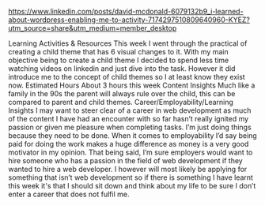 https://www.linkedin.com/posts/david-mcdonald-6079132b9_i-learned-about-wordpress-enabling-me-to-activity-7174297510809640960-KYEZ?utm_source=share&utm_medium=member_desktop

Learning Activities & Resources
This week I went through the practical of creating a child theme that has 6 visual changes to it. With my main objective being to create a child theme I decided to spend less time watching videos on linkedin and just dive into the task. However it did introduce me to the concept of child themes so I at least know they exist now.
Estimated Hours
About 3 hours this week
Content Insights
Much like a family in the 90s the parent will always rule over the child, this can be compared to parent and child themes.
Career/Employability/Learning Insights
I may want to steer clear of a career in web development as much of the content I have had an encounter with so far hasn’t really ignited my passion or given me pleasure when completing tasks. I’m just doing things because they need to be done. When it comes to employability I’d say being paid for doing the work makes a huge difference as money is a very good motivator in my opinion. That being said, I’m sure employers would want to hire someone who has a passion in the field of web development if they wanted to hire a web developer. I however will most likely be applying for something that isn’t web development so if there is something I have learnt this week it's that I should sit down and think about my life to be sure I don’t enter a career that does not fulfil me.
